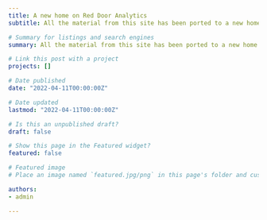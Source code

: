 ```yaml
---
title: A new home on Red Door Analytics
subtitle: All the material from this site has been ported to a new home on reddooranalytics.se

# Summary for listings and search engines
summary: All the material from this site has been ported to a new home on reddooranalytics.se

# Link this post with a project
projects: []

# Date published
date: "2022-04-11T00:00:00Z"

# Date updated
lastmod: "2022-04-11T00:00:00Z"

# Is this an unpublished draft?
draft: false

# Show this page in the Featured widget?
featured: false

# Featured image
# Place an image named `featured.jpg/png` in this page's folder and customize its options here.

authors:
- admin

---
```

